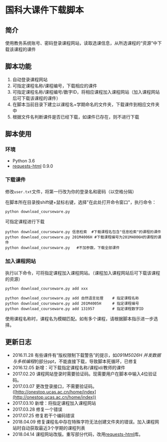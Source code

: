 # 国科大课件下载脚本
## 简介
使用教务系统账号、密码登录课程网站，读取选课信息，从所选课程的“资源”中下载该课程的课件

## 脚本功能
1. 自动登录课程网站
2. 可指定课程名称/课程编号，下载相应的课件
3. 可指定课程名称/课程编号/数字ID，将相应课程加入课程网站（加入课程网站后可下载该课程的课件）
4. 在脚本当前目录下建立以课程名+学期命名的文件夹，下载课件到相应文件夹中
3. 根据文件名判断课件是否已经下载，如课件已存在，则不进行下载

## 脚本使用

### 环境
- Python 3.6
- [requests-html](https://github.com/kennethreitz/requests-html) 0.9.0

### 下载课件

修改`user.txt`文件，将第一行改为你的登录名和密码（以空格分隔）

在脚本所在目录按shift键+鼠标右键，选择"在此处打开命令窗口"，执行命令：
```
python download_courseware.py
```

可指定课程进行下载
```
python download_courseware.py 信息检索  #下载课程名包含"信息检索"的课程的课件
python download_courseware.py 201M4006H #下载课程编号为201M4006H的课程的课件
python download_courseware.py   #不加参数，下载全部课件
```

### 加入课程网站

执行以下命令，可将指定课程加入课程网站。（课程加入课程网站后可下载该课程的资源）

```
python download_courseware.py add xxx
```

```
python download_courseware.py add 自然语言处理    # 指定课程名称
python download_courseware.py add 201M4005H     # 指定课程编号
python download_courseware.py add 131957        # 指定课程数字ID
```

使用课程名称时，课程名为模糊匹配。如有多个课程，请根据脚本指示进一步选择。

## 更新日志
- 2016.11.28 有些课件有“版权限制下载警告”的提示，如*091M5026H 并发数据与多核编程*的部分ppt，不能直接下载，导致脚本死循环，已修复
- 2016.12.05 新增：可下载指定课程名称/课程id/教师的课件
- 2017.02.20 课程网站登录时需要验证码。现需要用户在脚本中输入4位验证码。
- 2017.03.07 更改登录接口，不需要验证码。([http://onestop.ucas.ac.cn/home/index](http://onestop.ucas.ac.cn/home/index))
- 2017.03.10 新增：将指定课程加入课程网站 
- 2017.03.28 修复一个错误
- 2017.07.25 修复若干个编码错误
- 2018.04.09 修复课程名中存在特殊字符无法创建文件夹的错误。加入课程网站时自动获取最近3个学期的课程列表
- 2018.04.14 课程网站改版。重写部分代码，改用[requests-html](https://github.com/kennethreitz/requests-html)库。